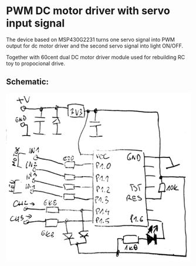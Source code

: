 # PWM DC motor driver with servo input signal

The device based on MSP430G2231 turns one servo signal into PWM output for dc motor driver and the second servo signal into light ON/OFF.

Together with 60cent dual DC motor driver module used for rebuilding RC toy to propocional drive.

## Schematic:

![Schema](/doc/schema.png)

